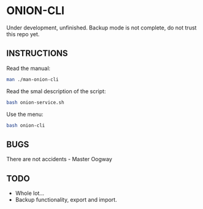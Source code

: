 # ONION-CLI

Under development, unfinished. Backup mode is not complete, do not trust this repo yet.

## INSTRUCTIONS

Read the manual:

```bash
man ./man-onion-cli
```

Read the smal description of the script:

```bash
bash onion-service.sh
```

Use the menu:

```bash
bash onion-cli
```

## BUGS

There are not accidents - Master Oogway

## TODO

* Whole lot...
* Backup functionality, export and import.